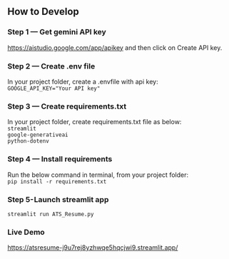 ## How to Develop
### Step 1 — Get gemini API key
https://aistudio.google.com/app/apikey and then click on Create API key.

### Step 2 — Create .env file
In your project folder, create a .envfile with api key: <br>
`GOOGLE_API_KEY="Your API key"`

### Step 3 — Create requirements.txt
In your project folder, create requirements.txt file as below: <br>
`streamlit` <br>
`google-generativeai` <br> 
`python-dotenv` <br>

### Step 4 — Install requirements
Run the below command in terminal, from your project folder: <br>
`pip install -r requirements.txt` 

### Step 5- Launch streamlit app
`streamlit run ATS_Resume.py`

### Live Demo
https://atsresume-j9u7rej8yzhwqe5hqcjwi9.streamlit.app/

